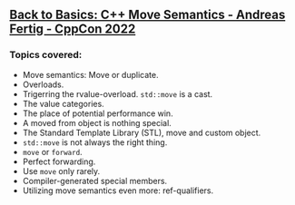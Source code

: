 ## [Back to Basics: C++ Move Semantics - Andreas Fertig - CppCon 2022](https://www.youtube.com/watch?v=knEaMpytRMA&list=LL6MKUgGZ9Q8c2Ff7GnoRoqA)
### Topics covered:
* Move semantics: Move or duplicate.
* Overloads.
* Trigerring the rvalue-overload. `std::move` is a cast.
* The value categories.
* The place of potential performance win.
* A moved from object is nothing special.
* The Standard Template Library (STL), move and custom object.
* `std::move` is not always the right thing.
* `move` or `forward`.
* Perfect forwarding.
* Use `move` only rarely.
* Compiler-generated special members.
* Utilizing move semantics even more: ref-qualifiers.




